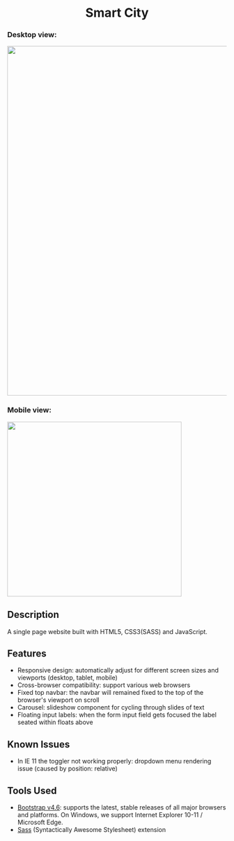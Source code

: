 # <h1 align="center">Smart City</h1>

### Desktop view:

<img src="https://user-images.githubusercontent.com/78912800/156063667-f0056027-fbde-40bf-bf4a-5f8e5b460f66.png" width="800"/>

### Mobile view:

<img src="https://user-images.githubusercontent.com/78912800/156063727-ee3c54db-fcf9-4238-ac27-bc6c93b7116b.png" width="400"/>

## Description

A single page website built with HTML5, CSS3(SASS) and JavaScript.

## Features

- Responsive design: automatically adjust for different screen sizes and viewports (desktop, tablet, mobile)
- Cross-browser compatibility: support various web browsers
- Fixed top navbar: the navbar will remained fixed to the top of the browser's viewport on scroll
- Carousel: slideshow component for cycling through slides of text
- Floating input labels: when the form input field gets focused the label seated within floats above

## Known Issues

- In IE 11 the toggler not working properly: dropdown menu rendering issue (caused by position: relative)

## Tools Used

- [Bootstrap v4.6](https://getbootstrap.com/docs/4.0/getting-started/introduction/): supports the latest, stable releases of all major browsers and platforms. On Windows, we support Internet Explorer 10-11 / Microsoft Edge.
- [Sass](https://sass-lang.com/) (Syntactically Awesome Stylesheet) extension
